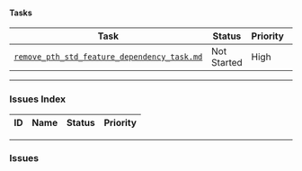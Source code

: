 #### Tasks

| Task | Status | Priority | Responsible |
|---|---|---|---|
| [`remove_pth_std_feature_dependency_task.md`](./remove_pth_std_feature_dependency_task.md) | Not Started | High | @user |

---

### Issues Index

| ID | Name | Status | Priority |
|---|---|---|---|

---

### Issues